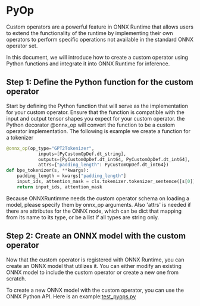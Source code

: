 # PyOp

Custom operators are a powerful feature in ONNX Runtime that allows users to extend the functionality of the runtime by implementing their own operators to perform specific operations not available in the standard ONNX operator set.

In this document, we will introduce how to create a custom operator using Python functions and integrate it into ONNX Runtime for inference.


## Step 1: Define the Python function for the custom operator
Start by defining the Python function that will serve as the implementation for your custom operator. Ensure that the function is compatible with the input and output tensor shapes you expect for your custom operator.
the Python decorator @onnx_op will convert the function to be a custom operator implementation. The following is example we create a function for a tokenizer 

```Python
@onnx_op(op_type="GPT2Tokenizer",
            inputs=[PyCustomOpDef.dt_string],
            outputs=[PyCustomOpDef.dt_int64, PyCustomOpDef.dt_int64],
            attrs={"padding_length": PyCustomOpDef.dt_int64})
def bpe_tokenizer(s, **kwargs):
    padding_length = kwargs["padding_length"]
    input_ids, attention_mask = cls.tokenizer.tokenizer_sentence([s[0]], padding_length)
    return input_ids, attention_mask
```
Because ONNXRuntimme needs the custom operator schema on loading a model, please specify them by onnx_op arguments. Also 'attrs' is needed if there are attributes for the ONNX node, which can be dict that mapping from its name to its type, or be a list if all types are string only.

## Step 2: Create an ONNX model with the custom operator
Now that the custom operator is registered with ONNX Runtime, you can create an ONNX model that utilizes it. You can either modify an existing ONNX model to include the custom operator or create a new one from scratch.

To create a new ONNX model with the custom operator, you can use the ONNX Python API. Here is an example:[test_pyops.py](../test/test_pyops.py)
